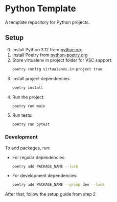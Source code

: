 # Python Template

A template repository for Python projects.

## Setup

0. Install Python 3.12 from [python.org](https://www.python.org/downloads/)
1. Install Poetry from [python-poetry.org](https://python-poetry.org/docs/)
2. Store virtualenv in project folder for VSC support:
    ```sh
    poetry config virtualenvs.in-project true
    ```
3. Install project dependencies:
    ```sh
    poetry install
    ```
4. Run the project:
    ```sh
    poetry run main
    ```
5. Run tests:
    ```sh
    poetry run pytest
    ```

### Development

To add packages, run:

- For regular dependencies:
    ```sh
    poetry add PACKAGE_NAME --lock
    ```
- For development dependencies:
    ```sh
    poetry add PACKAGE_NAME --group dev --lock
    ```

After that, follow the setup guide from step 2
